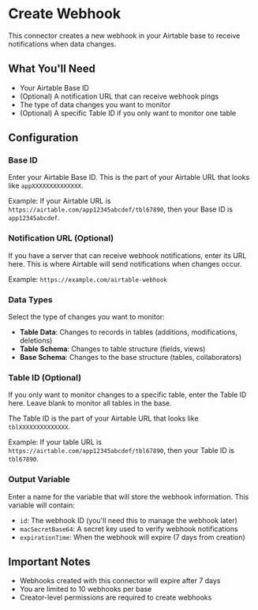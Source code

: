 # Create Webhook

This connector creates a new webhook in your Airtable base to receive notifications when data changes.

## What You'll Need

- Your Airtable Base ID
- (Optional) A notification URL that can receive webhook pings
- The type of data changes you want to monitor
- (Optional) A specific Table ID if you only want to monitor one table

## Configuration

### Base ID

Enter your Airtable Base ID. This is the part of your Airtable URL that looks like `appXXXXXXXXXXXXXX`.

Example: If your Airtable URL is `https://airtable.com/app12345abcdef/tbl67890`, then your Base ID is `app12345abcdef`.

### Notification URL (Optional)

If you have a server that can receive webhook notifications, enter its URL here. This is where Airtable will send notifications when changes occur.

Example: `https://example.com/airtable-webhook`

### Data Types

Select the type of changes you want to monitor:
- **Table Data**: Changes to records in tables (additions, modifications, deletions)
- **Table Schema**: Changes to table structure (fields, views)
- **Base Schema**: Changes to the base structure (tables, collaborators)

### Table ID (Optional)

If you only want to monitor changes to a specific table, enter the Table ID here. Leave blank to monitor all tables in the base.

The Table ID is the part of your Airtable URL that looks like `tblXXXXXXXXXXXXXX`.

Example: If your table URL is `https://airtable.com/app12345abcdef/tbl67890`, then your Table ID is `tbl67890`.

### Output Variable

Enter a name for the variable that will store the webhook information. This variable will contain:
- `id`: The webhook ID (you'll need this to manage the webhook later)
- `macSecretBase64`: A secret key used to verify webhook notifications
- `expirationTime`: When the webhook will expire (7 days from creation)

## Important Notes

- Webhooks created with this connector will expire after 7 days
- You are limited to 10 webhooks per base
- Creator-level permissions are required to create webhooks